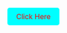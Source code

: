 <a href="[https://example.com](https://girishmogaveera101.github.io/Girish-Mogaveera/)" style="display: inline-block; padding: 10px 20px; font-size: 16px; color: red; background-color: #00ffff; border-radius: 5px; text-align: center; text-decoration: none;">Click Here</a>
